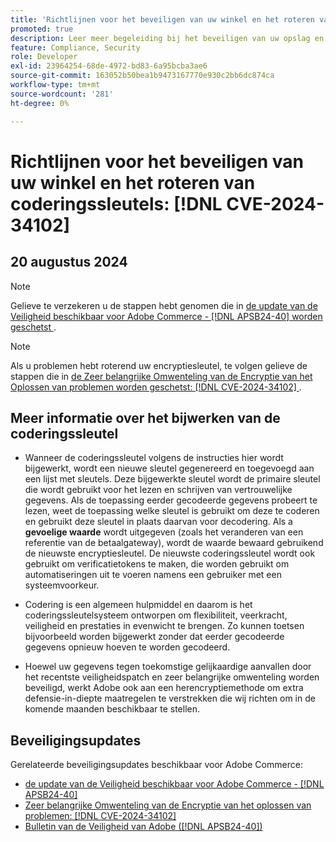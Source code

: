 ```yaml
---
title: 'Richtlijnen voor het beveiligen van uw winkel en het roteren van coderingssleutels: [!DNL CVE-2024-34102]'
promoted: true
description: Leer meer begeleiding bij het beveiligen van uw opslag en het roteren van encryptiesleutels betreffende  [!DNL CVE-2024-34102].
feature: Compliance, Security
role: Developer
exl-id: 23964254-68de-4972-bd83-6a95bcba3ae6
source-git-commit: 163052b50bea1b9473167770e930c2bb6dc874ca
workflow-type: tm+mt
source-wordcount: '281'
ht-degree: 0%

---
```


# Richtlijnen voor het beveiligen van uw winkel en het roteren van coderingssleutels: [!DNL CVE-2024-34102]

## 20 augustus 2024

>[!NOTE]
>
>Gelieve te verzekeren u de stappen hebt genomen die in [ de update van de Veiligheid beschikbaar voor Adobe Commerce - [!DNL APSB24-40] worden geschetst ](https://experienceleague.adobe.com/en/docs/experience-cloud-kcs/kbarticles/ka-27136).

>[!NOTE]
>
>Als u problemen hebt roterend uw encryptiesleutel, te volgen gelieve de stappen die in [ de Zeer belangrijke Omwenteling van de Encryptie van het Oplossen van problemen worden geschetst: [!DNL CVE-2024-34102] ](https://experienceleague.adobe.com/en/docs/experience-cloud-kcs/kbarticles/ka-27134).

## Meer informatie over het bijwerken van de coderingssleutel

* Wanneer de coderingssleutel volgens de instructies hier wordt bijgewerkt, wordt een nieuwe sleutel gegenereerd en toegevoegd aan een lijst met sleutels. Deze bijgewerkte sleutel wordt de primaire sleutel die wordt gebruikt voor het lezen en schrijven van vertrouwelijke gegevens. Als de toepassing eerder gecodeerde gegevens probeert te lezen, weet de toepassing welke sleutel is gebruikt om deze te coderen en gebruikt deze sleutel in plaats daarvan voor decodering. Als a **gevoelige waarde** wordt uitgegeven (zoals het veranderen van een referentie van de betaalgateway), wordt de waarde bewaard gebruikend de nieuwste encryptiesleutel. De nieuwste coderingssleutel wordt ook gebruikt om verificatietokens te maken, die worden gebruikt om automatiseringen uit te voeren namens een gebruiker met een systeemvoorkeur.

* Codering is een algemeen hulpmiddel en daarom is het coderingssleutelsysteem ontworpen om flexibiliteit, veerkracht, veiligheid en prestaties in evenwicht te brengen. Zo kunnen toetsen bijvoorbeeld worden bijgewerkt zonder dat eerder gecodeerde gegevens opnieuw hoeven te worden gecodeerd.

* Hoewel uw gegevens tegen toekomstige gelijkaardige aanvallen door het recentste veiligheidspatch en zeer belangrijke omwenteling worden beveiligd, werkt Adobe ook aan een herencryptiemethode om extra defensie-in-diepte maatregelen te verstrekken die wij richten om in de komende maanden beschikbaar te stellen.

## Beveiligingsupdates

Gerelateerde beveiligingsupdates beschikbaar voor Adobe Commerce:

* [ de update van de Veiligheid beschikbaar voor Adobe Commerce - [!DNL APSB24-40] ](https://experienceleague.adobe.com/en/docs/experience-cloud-kcs/kbarticles/ka-27136)
* [ Zeer belangrijke Omwenteling van de Encryptie van het oplossen van problemen: [!DNL CVE-2024-34102] ](https://experienceleague.adobe.com/en/docs/experience-cloud-kcs/kbarticles/ka-27134)
* [ Bulletin van de Veiligheid van Adobe ([!DNL APSB24-40]) ](https://helpx.adobe.com/security/products/magento/apsb24-40.html)
